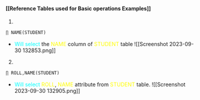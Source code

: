 #### [[Reference Tables used for Basic operations Examples]]

1. 
```sql
∏ NAME(STUDENT)  
```
- <span style="color:#00ffff">Will select</span> the <span style="color:#fffd01">NAME</span> column of <span style="color:#fffd01">STUDENT</span> table
![[Screenshot 2023-09-30 132853.png]]

2. 
```sql
∏ ROLL,NAME(STUDENT) 
```
- <span style="color:#00ffff">Will select</span> <span style="color:#fffd01">ROLL</span>, <span style="color:#fffd01">NAME</span> attribute from <span style="color:#fffd01">STUDENT</span> table.
 ![[Screenshot 2023-09-30 132905.png]]